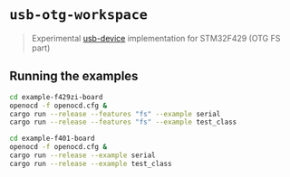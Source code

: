 # `usb-otg-workspace`

> Experimental [usb-device](https://github.com/mvirkkunen/usb-device) implementation for STM32F429 (OTG FS part)

## Running the examples

```bash
cd example-f429zi-board
openocd -f openocd.cfg &
cargo run --release --features "fs" --example serial
cargo run --release --features "fs" --example test_class
```

```bash
cd example-f401-board
openocd -f openocd.cfg &
cargo run --release --example serial
cargo run --release --example test_class
```
